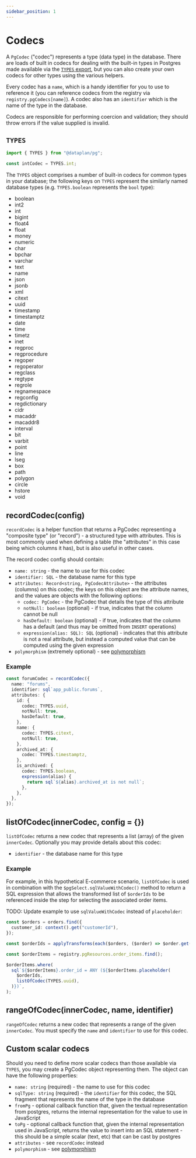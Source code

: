 ```yaml
---
sidebar_position: 1
---
```


# Codecs

A `PgCodec` ("codec") represents a type (data type) in the database. There are
loads of built in codecs for dealing with the built-in types in Postgres made
available via the [`TYPES` export](#TYPES), but you can also create your own
codecs for other types using the various helpers.

Every codec has a `name`, which is a handy identifier for you to use to
reference it (you can reference codecs from the registry via
`registry.pgCodecs[name]`). A codec also has an `identifier` which is the name
of the type in the database.

Codecs are responsible for performing coercion and validation; they should
throw errors if the value supplied is invalid.

## `TYPES`

```ts
import { TYPES } from "@dataplan/pg";

const intCodec = TYPES.int;
```

The `TYPES` object comprises a number of built-in codecs for common types in your
database; the following keys on `TYPES` represent the similarly named database
types (e.g. `TYPES.boolean` represents the `bool` type):

<ul style={{columnWidth: '10em'}}>
<li>boolean</li>
<li>int2</li>
<li>int</li>
<li>bigint</li>
<li>float4</li>
<li>float</li>
<li>money</li>
<li>numeric</li>
<li>char</li>
<li>bpchar</li>
<li>varchar</li>
<li>text</li>
<li>name</li>
<li>json</li>
<li>jsonb</li>
<li>xml</li>
<li>citext</li>
<li>uuid</li>
<li>timestamp</li>
<li>timestamptz</li>
<li>date</li>
<li>time</li>
<li>timetz</li>
<li>inet</li>
<li>regproc</li>
<li>regprocedure</li>
<li>regoper</li>
<li>regoperator</li>
<li>regclass</li>
<li>regtype</li>
<li>regrole</li>
<li>regnamespace</li>
<li>regconfig</li>
<li>regdictionary</li>
<li>cidr</li>
<li>macaddr</li>
<li>macaddr8</li>
<li>interval</li>
<li>bit</li>
<li>varbit</li>
<li>point</li>
<li>line</li>
<li>lseg</li>
<li>box</li>
<li>path</li>
<li>polygon</li>
<li>circle</li>
<li>hstore</li>
<li>void</li>
</ul>

## recordCodec(config)

`recordCodec` is a helper function that returns a PgCodec representing a
"composite type" (or "record") - a structured type with attributes. This is
most commonly used when defining a table (the "attributes" in this case being
which columns it has), but is also useful in other cases.

The record codec config should contain:

- `name: string` - the name to use for this codec
- `identifier: SQL` - the database name for this type
- `attributes: Record<string, PgCodecAttribute>` - the attributes (columns) on this codec; the keys on this object are the attribute names, and the values are objects with the following options:
  - `codec: PgCodec` - the PgCodec that details the type of this attribute
  - `notNull: boolean` (optional) - if true, indicates that the column cannot be null
  - `hasDefault: boolean` (optional) - if true, indicates that the column has a default (and
    thus may be omitted from `INSERT` operations)
  - `expression(alias: SQL): SQL` (optional) - indicates that this attribute is not a real
    attribute, but instead a computed value that can be computed using the given
    expression
- `polymorphism` (extremely optional) - see [polymorphism](../polymorphism.md)

### Example

```ts
const forumCodec = recordCodec({
  name: "forums",
  identifier: sql`app_public.forums`,
  attributes: {
    id: {
      codec: TYPES.uuid,
      notNull: true,
      hasDefault: true,
    },
    name: {
      codec: TYPES.citext,
      notNull: true,
    },
    archived_at: {
      codec: TYPES.timestamptz,
    },
    is_archived: {
      codec: TYPES.boolean,
      expression(alias) {
        return sql`${alias}.archived_at is not null`;
      },
    },
  },
});
```

## listOfCodec(innerCodec, config = {})

`listOfCodec` returns a new codec that represents a list (array) of the given
`innerCodec`. Optionally you may provide details about this codec:

- `identifier` - the database name for this type

### Example

For example, in this hypothetical E-commerce scenario, `listOfCodec` is used
in combination with the `$pgSelect.sqlValueWithCodec()` method to return a SQL
expression that allows the transformed list of `$orderIds` to be referenced
inside the step for selecting the associated order items.

TODO: Update example to use `sqlValueWithCodec` instead of `placeholder`:

```ts
const $orders = orders.find({
  customer_id: context().get("customerId"),
});

const $orderIds = applyTransforms(each($orders, ($order) => $order.get("id")));

const $orderItems = registry.pgResources.order_items.find();

$orderItems.where(
  sql`${$orderItems}.order_id = ANY (${$orderItems.placeholder(
    $orderIds,
    listOfCodec(TYPES.uuid),
  )})`,
);
```

## rangeOfCodec(innerCodec, name, identifier)

`rangeOfCodec` returns a new codec that represents a range of the given
`innerCodec`. You must specify the `name` and `identifier` to use for this
codec.

## Custom scalar codecs

Should you need to define more scalar codecs than those available via `TYPES`, you may create a PgCodec object representing them. The object can have the following properties:

- `name: string` (required) - the name to use for this codec
- `sqlType: string` (required) - the `identifier` for this codec, the SQL fragment that represents the name of the type in the database
- `fromPg` - optional callback function that, given the textual representation from postgres, returns the internal representation for the value to use in JavaScript
- `toPg` - optional callback function that, given the internal representation used in JavaScript, returns the value to insert into an SQL statement - this should be a simple scalar (text, etc) that can be cast by postgres
- `attributes` - see `recordCodec` instead
- `polymorphism` - see [polymorphism](../polymorphism.md)
